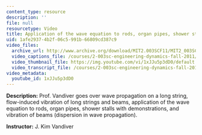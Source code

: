 ```yaml
---
content_type: resource
description: ''
file: null
resourcetype: Video
title: Application of the wave equation to rods, organ pipes, shower stalls with demonstrations
uid: 1afe2937-4b2f-06c5-991b-66809cd387c9
video_files:
  archive_url: http://www.archive.org/download/MIT2.003SCF11/MIT2_003SCF11_lec27_300k.mp4
  video_captions_file: /courses/2-003sc-engineering-dynamics-fall-2011/52e0e5146ba15e16990afe22785cb4da_1xJJu5p3dD0.vtt
  video_thumbnail_file: https://img.youtube.com/vi/1xJJu5p3dD0/default.jpg
  video_transcript_file: /courses/2-003sc-engineering-dynamics-fall-2011/fdefec71900c31a9345362504c85bbf0_1xJJu5p3dD0.pdf
video_metadata:
  youtube_id: 1xJJu5p3dD0
---
```


**Description:** Prof. Vandiver goes over wave propagation on a long string, flow-induced vibration of long strings and beams, application of the wave equation to rods, organ pipes, shower stalls with demonstrations, and vibration of beams (dispersion in wave propagation).

**Instructor:** J. Kim Vandiver